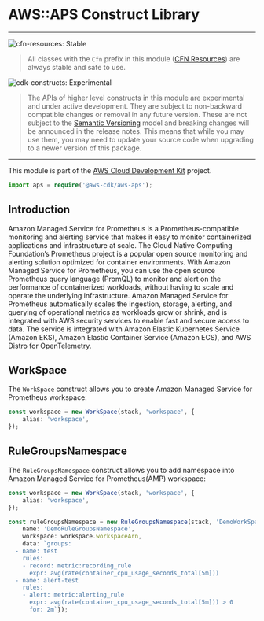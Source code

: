 # AWS::APS Construct Library
<!--BEGIN STABILITY BANNER-->

---

![cfn-resources: Stable](https://img.shields.io/badge/cfn--resources-stable-success.svg?style=for-the-badge)

> All classes with the `Cfn` prefix in this module ([CFN Resources]) are always stable and safe to use.
>
> [CFN Resources]: https://docs.aws.amazon.com/cdk/latest/guide/constructs.html#constructs_lib

![cdk-constructs: Experimental](https://img.shields.io/badge/cdk--constructs-experimental-important.svg?style=for-the-badge)

> The APIs of higher level constructs in this module are experimental and under active development.
> They are subject to non-backward compatible changes or removal in any future version. These are
> not subject to the [Semantic Versioning](https://semver.org/) model and breaking changes will be
> announced in the release notes. This means that while you may use them, you may need to update
> your source code when upgrading to a newer version of this package.

---

<!--END STABILITY BANNER-->

This module is part of the [AWS Cloud Development Kit](https://github.com/aws/aws-cdk) project.

```ts
import aps = require('@aws-cdk/aws-aps');
```

## Introduction

Amazon Managed Service for Prometheus is a Prometheus-compatible monitoring and alerting service that makes it easy to monitor containerized applications and infrastructure at scale. The Cloud Native Computing Foundation’s Prometheus project is a popular open source monitoring and alerting solution optimized for container environments. With Amazon Managed Service for Prometheus, you can use the open source Prometheus query language (PromQL) to monitor and alert on the performance of containerized workloads, without having to scale and operate the underlying infrastructure. Amazon Managed Service for Prometheus automatically scales the ingestion, storage, alerting, and querying of operational metrics as workloads grow or shrink, and is integrated with AWS security services to enable fast and secure access to data. The service is integrated with Amazon Elastic Kubernetes Service (Amazon EKS), Amazon Elastic Container Service (Amazon ECS), and AWS Distro for OpenTelemetry.

## WorkSpace

The `WorkSpace` construct allows you to create Amazon Managed Service for Prometheus workspace:

```ts
const workspace = new WorkSpace(stack, 'workspace', {
    alias: 'workspace',
});
```

## RuleGroupsNamespace

The `RuleGroupsNamespace` construct allows you to add namespace into Amazon Managed Service for Prometheus(AMP) workspace:

```ts
const workspace = new WorkSpace(stack, 'workspace', {
    alias: 'workspace',
});

const ruleGroupsNamespace = new RuleGroupsNamespace(stack, 'DemoWorkSpace', {
    name: 'DemoRuleGroupsNamespace',
    workspace: workspace.workspaceArn,
    data: `groups:
  - name: test
    rules:
    - record: metric:recording_rule
      expr: avg(rate(container_cpu_usage_seconds_total[5m]))
  - name: alert-test
    rules:
    - alert: metric:alerting_rule
      expr: avg(rate(container_cpu_usage_seconds_total[5m])) > 0
      for: 2m`});

```
